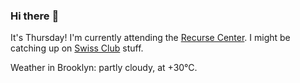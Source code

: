 ### Hi there :wave:

It's Thursday! I'm currently attending the [Recurse Center](https://www.recurse.com/scout/click?t=90d9bc776f490dab14675dbf7b143cae). I might be catching up on [Swiss Club](https://swissclubtoronto.ca/) stuff.

Weather in Brooklyn: partly cloudy, at +30°C.
